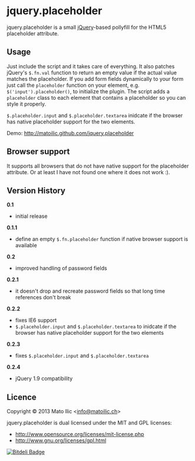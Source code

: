 # jquery.placeholder #

jquery.placeholder is a small [jQuery](http://jquery.com)-based pollyfill for the HTML5 placeholder attribute.

## Usage ##

Just include the script and it takes care of everything. It also patches jQuery's `$.fn.val` function to return an empty value if the actual value matches the placeholder. If you add form fields dynamically to your form just call the `placeholder` function on your element, e.g. `$('input').placeholder()`, to initialize the plugin. The script adds a `placeholder` class to each element that contains a placeholder so you can style it properly.

`$.placeholder.input` and `$.placeholder.textarea` inidcate if the browser has native placeholder support for the two elements.

Demo: http://matoilic.github.com/jquery.placeholder

## Browser support ##

It supports all browsers that do not have native support for the placeholder attribute. Or at least I have not found one where it does not work :).

## Version History ##

**0.1**

* initial release

**0.1.1**

* define an empty `$.fn.placeholder` function if native browser support is available

**0.2**

* improved handling of password fields

**0.2.1**

* it doesn't drop and recreate password fields so that long time references don't break

**0.2.2**

* fixes IE6 support
* `$.placeholder.input` and `$.placeholder.textarea` to inidcate if the browser has native placeholder support for the two elements

**0.2.3**

* fixes `$.placeholder.input` and `$.placeholder.textarea`

**0.2.4**

* jQuery 1.9 compatibility

## Licence ##

Copyright &copy; 2013 Mato Ilic <<info@matoilic.ch>>

jquery.placeholder is dual licensed under the MIT and GPL licenses:

* http://www.opensource.org/licenses/mit-license.php 
* http://www.gnu.org/licenses/gpl.html

[![Bitdeli Badge](https://d2weczhvl823v0.cloudfront.net/matoilic/jquery.placeholder/trend.png)](https://bitdeli.com/free "Bitdeli Badge")

